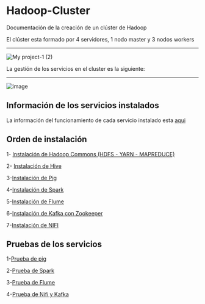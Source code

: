 # Hadoop-Cluster
Documentación de la creación de un clúster de Hadoop

El clúster esta formado por 4 servidores, 1 nodo master y 3 nodos workers

<hr>

![My project-1 (2)](https://github.com/Franmc027/Hadoop-Cluster/assets/123466051/df9e2623-2294-4348-8e30-151c4a3b3d4b)


La gestión de los servicios en el cluster es la siguiente:

<hr>


![image](https://github.com/Franmc027/Hadoop-Cluster/assets/123466051/6121058b-7816-4bbd-a456-526b18675ff1)

## Información de los servicios instalados

La información del funcionamiento de cada servicio instalado esta [aqui](https://github.com/Franmc027/Hadoop-Cluster/blob/main/Explicaci%C3%B3n-servicios.md)


## Orden de instalación

1- [Instalación de Hadoop Commons (HDFS - YARN - MAPREDUCE)](https://github.com/Franmc027/Hadoop-Cluster/blob/main/Instalacion-Hadoop(HDFS%20-%20YARN%20-%20MAPREDUCE).md)

2- [Instalación de Hive](https://github.com/Franmc027/Hadoop-Cluster/blob/main/Instalacion-Hive.md)

3-[Instalación de Pig](https://github.com/Franmc027/Hadoop-Cluster/blob/main/Instalacion-Pig.md)

4-[Instalación de Spark](https://github.com/Franmc027/Hadoop-Cluster/blob/main/Insatalacion-Spark.md)

5-[Instalación de Flume](https://github.com/Franmc027/Hadoop-Cluster/blob/main/Instalacion-Flume.md)

6-[Instalación de Kafka con Zookeeper](https://github.com/Franmc027/Hadoop-Cluster/blob/main/Instalacion-Kafka.md)

7-[Instalación de NIFI](https://github.com/Franmc027/Hadoop-Cluster/blob/main/Instalacion-Nifi.md)

## Pruebas de los servicios

1-[Prueba de pig](https://github.com/Franmc027/Hadoop-Cluster/blob/main/Prueba-pig.md)

2-[Prueba de Spark](https://github.com/Franmc027/Hadoop-Cluster/blob/main/Prueba-Spark.md)

3-[Prueba de Flume](https://github.com/Franmc027/Hadoop-Cluster/blob/main/Prueba-Flume.md)

4-[Prueba de Nifi y Kafka](https://github.com/Franmc027/Hadoop-Cluster/blob/main/Prueba-Nifi-Kafka.md)
